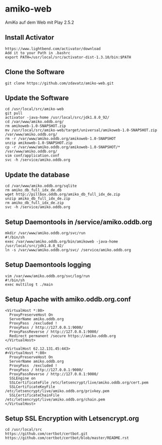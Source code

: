 # amiko-web
AmiKo auf dem Web mit Play 2.5.2
## Install Activator
```
https://www.lightbend.com/activator/download
Add it to your Path in .bashrc
export PATH=/usr/local/src/activator-dist-1.3.10/bin:$PATH
```
## Clone the Software
```
git clone https://github.com/zdavatz/amiko-web.git
```
## Update the Software
```
cd /usr/local/src/amiko-web
git pull
activator -java-home /usr/local/src/jdk1.8.0_92/
cd /var/www/amiko.oddb.org/
rm amikoweb-1.0-SNAPSHOT.zip
mv /usr/local/src/amiko-web/target/universal/amikoweb-1.0-SNAPSHOT.zip /var/www/amiko.oddb.org/
rm -r /var/www/amiko.oddb.org/amikoweb-1.0-SNAPSHOT
unzip amikoweb-1.0-SNAPSHOT.zip
cp -r /var/www/amiko.oddb.org/amikoweb-1.0-SNAPSHOT/* /var/www/amiko.oddb.org/
vim conf/application.conf
svc -h /service/amiko.oddb.org
```
## Update the database
```
cd /var/www/amiko.oddb.org/sqlite
rm amiko_db_full_idx_de.db
wget http://pillbox.oddb.org/amiko_db_full_idx_de.zip
unzip amiko_db_full_idx_de.zip
rm amiko_db_full_idx_de.zip
svc -h /service/amiko.oddb.org
```
## Setup Daemontools in /service/amiko.oddb.org
```
mkdir /var/www/amiko.oddb.org/svc/run
#!/bin/sh
exec /var/www/amiko.oddb.org/bin/amikoweb -java-home /usr/local/src/jdk1.8.0_92/
ln -s /var/www/amiko.oddb.org/svc/ /service/amiko.oddb.org
```
## Setup Daemontools logging
```
vim /var/www/amiko.oddb.org/svc/log/run
#!/bin/sh
exec multilog t ./main
```
## Setup Apache with amiko.oddb.org.conf
```
<VirtualHost *:80>
  ProxyPreserveHost On
  ServerName amiko.oddb.org
  ProxyPass  /excluded !
  ProxyPass / http://127.0.0.1:9000/
  ProxyPassReverse / http://127.0.0.1:9000/
  Redirect permanent /secure https://amiko.oddb.org
</VirtualHost>

<VirtualHost 62.12.131.45:443>
#<VirtualHost *:80>
  ProxyPreserveHost On
  ServerName amiko.oddb.org
  ProxyPass  /excluded !
  ProxyPass / http://127.0.0.1:9000/
  ProxyPassReverse / http://127.0.0.1:9000/
  SSLEngine on
  SSLCertificateFile /etc/letsencrypt/live/amiko.oddb.org/cert.pem
  SSLCertificateKeyFile /etc/letsencrypt/live/amiko.oddb.org/privkey.pem
  SSLCertificateChainFile /etc/letsencrypt/live/amiko.oddb.org/chain.pem
</VirtualHost>
```
## Setup SSL Encryption with Letsencrypt.org
```
cd /usr/local/src
https://github.com/certbot/certbot.git
https://github.com/certbot/certbot/blob/master/README.rst
```
